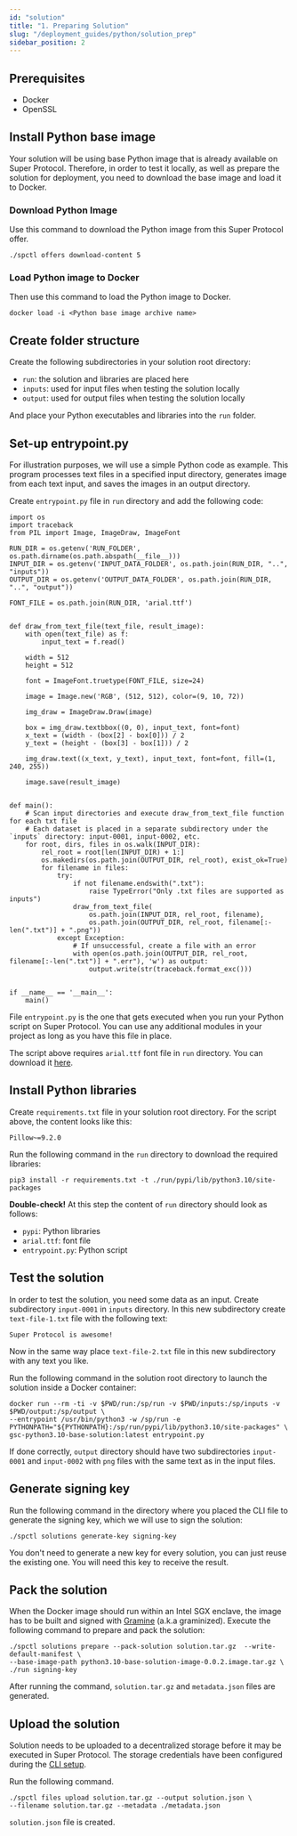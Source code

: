 ```yaml
---
id: "solution"
title: "1. Preparing Solution"
slug: "/deployment_guides/python/solution_prep"
sidebar_position: 2
---
```


## Prerequisites

- Docker
- OpenSSL

## Install Python base image

Your solution will be using base Python image that is already available on Super Protocol. Therefore, in order to test it locally, as well as prepare the solution for deployment, you need to download the base image and load it to Docker.

### Download Python Image

Use this command to download the Python image from this Super Protocol offer.&#x20;

```
./spctl offers download-content 5
```

### Load Python image to Docker

Then use this command to load the Python image to Docker.

```
docker load -i <Python base image archive name>
```

## Create folder structure

Create the following subdirectories in your solution root directory:

- `run`: the solution and libraries are placed here
- `inputs`: used for input files when testing the solution locally
- `output`: used for output files when testing the solution locally

And place your Python executables and libraries into the `run` folder.

## Set-up entrypoint.py

For illustration purposes, we will use a simple Python code as example. This program processes text files in a specified input directory, generates image from each text input, and saves the images in an output directory.

Create `entrypoint.py` file in `run` directory and add the following code:

```
import os
import traceback
from PIL import Image, ImageDraw, ImageFont

RUN_DIR = os.getenv('RUN_FOLDER', os.path.dirname(os.path.abspath(__file__)))
INPUT_DIR = os.getenv('INPUT_DATA_FOLDER', os.path.join(RUN_DIR, "..", "inputs"))
OUTPUT_DIR = os.getenv('OUTPUT_DATA_FOLDER', os.path.join(RUN_DIR, "..", "output"))

FONT_FILE = os.path.join(RUN_DIR, 'arial.ttf')


def draw_from_text_file(text_file, result_image):
    with open(text_file) as f:
        input_text = f.read()

    width = 512
    height = 512

    font = ImageFont.truetype(FONT_FILE, size=24)

    image = Image.new('RGB', (512, 512), color=(9, 10, 72))

    img_draw = ImageDraw.Draw(image)

    box = img_draw.textbbox((0, 0), input_text, font=font)
    x_text = (width - (box[2] - box[0])) / 2
    y_text = (height - (box[3] - box[1])) / 2

    img_draw.text((x_text, y_text), input_text, font=font, fill=(1, 240, 255))

    image.save(result_image)


def main():
    # Scan input directories and execute draw_from_text_file function for each txt file
    # Each dataset is placed in a separate subdirectory under the `inputs` directory: input-0001, input-0002, etc.
    for root, dirs, files in os.walk(INPUT_DIR):
        rel_root = root[len(INPUT_DIR) + 1:]
        os.makedirs(os.path.join(OUTPUT_DIR, rel_root), exist_ok=True)
        for filename in files:
            try:
                if not filename.endswith(".txt"):
                    raise TypeError("Only .txt files are supported as inputs")
                draw_from_text_file(
                    os.path.join(INPUT_DIR, rel_root, filename),
                    os.path.join(OUTPUT_DIR, rel_root, filename[:-len(".txt")] + ".png"))
            except Exception:
                # If unsuccessful, create a file with an error
                with open(os.path.join(OUTPUT_DIR, rel_root, filename[:-len(".txt")] + ".err"), 'w') as output:
                    output.write(str(traceback.format_exc()))


if __name__ == '__main__':
    main()
```

File `entrypoint.py` is the one that gets executed when you run your Python script on Super Protocol. You can use any additional modules in your project as long as you have this file in place.

The script above requires `arial.ttf` font file in `run` directory. You can download it [here](https://www.freefontspro.com/14454/arial.ttf).

## Install Python libraries

Create `requirements.txt` file in your solution root directory. For the script above, the content looks like this:

```
Pillow~=9.2.0
```

Run the following command in the `run` directory to download the required libraries:

```
pip3 install -r requirements.txt -t ./run/pypi/lib/python3.10/site-packages
```

**Double-check!** At this step the content of `run` directory should look as follows:

- `pypi`: Python libraries
- `arial.ttf`: font file
- `entrypoint.py`: Python script

## Test the solution

In order to test the solution, you need some data as an input. Create subdirectory `input-0001` in `inputs` directory. In this new subdirectory create `text-file-1.txt` file with the following text:

```
Super Protocol is awesome!
```

Now in the same way place `text-file-2.txt` file in this new subdirectory with any text you like.

Run the following command in the solution root directory to launch the solution inside a Docker container:

```
docker run --rm -ti -v $PWD/run:/sp/run -v $PWD/inputs:/sp/inputs -v $PWD/output:/sp/output \
--entrypoint /usr/bin/python3 -w /sp/run -e PYTHONPATH="${PYTHONPATH}:/sp/run/pypi/lib/python3.10/site-packages" \
gsc-python3.10-base-solution:latest entrypoint.py
```

If done correctly, `output` directory should have two subdirectories `input-0001` and `input-0002` with `png` files with the same text as in the input files.

## Generate signing key

Run the following command in the directory where you placed the CLI file to generate the signing key, which we will use to sign the solution:

```
./spctl solutions generate-key signing-key
```

You don't need to generate a new key for every solution, you can just reuse the existing one. You will need this key to receive the result.

## Pack the solution

When the Docker image should run within an Intel SGX enclave, the image has to be built and signed with [Gramine](https://gramine.readthedocs.io/en/latest/gsc-installation.html) (a.k.a graminized). Execute the following command to prepare and pack the solution:

```
./spctl solutions prepare --pack-solution solution.tar.gz  --write-default-manifest \
--base-image-path python3.10-base-solution-image-0.0.2.image.tar.gz \
./run signing-key
```

After running the command, `solution.tar.gz` and `metadata.json` files are generated.

## Upload the solution

Solution needs to be uploaded to a decentralized storage before it may be executed in Super Protocol. The storage credentials have been configured during the [CLI setup](/developers/cli_guides/configuring#storage).

Run the following command.

```
./spctl files upload solution.tar.gz --output solution.json \
--filename solution.tar.gz --metadata ./metadata.json
```

`solution.json` file is created.
